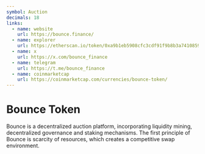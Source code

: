 ```yaml
---
symbol: Auction
decimals: 18
links:
  - name: website
    url: https://bounce.finance/
  - name: explorer
    url: https://etherscan.io/token/0xa9b1eb5908cfc3cdf91f9b8b3a74108598009096
  - name: x
    url: https://x.com/bounce_finance
  - name: telegram
    url: https://t.me/bounce_finance
  - name: coinmarketcap
    url: https://coinmarketcap.com/currencies/bounce-token/
---
```


# Bounce Token

Bounce is a decentralized auction platform, incorporating liquidity mining, decentralized governance and staking mechanisms. The first principle of Bounce is scarcity of resources, which creates a competitive swap environment.
